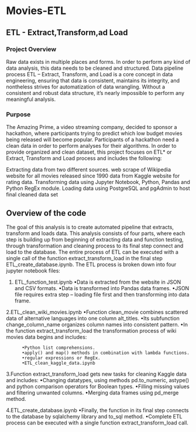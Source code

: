 # Movies-ETL
## ETL - Extract,Transform,ad Load
### Project Overview

Raw data exists in multiple places and forms. In order to perform any kind of data analysis, this data needs to be cleaned and structured. Data pipeline process ETL – Extract, Transform, and Load is a core concept in data engineering, ensuring that data is consistent, maintains its integrity, and nontheless strives for automatization of data wrangling. Without a consistent and robust data structure, it’s nearly impossible to perform any meaningful analysis.

### Purpose
The Amazing Prime, a video streaming company, decided to sponsor a hackathon, where participants trying to predict which low budget movies being released will become popular. Participants of a hackathon need a clean data in order to perform analyses for their algorithms. In order to provide organized and clean dataset, this project focuses on ETL* or Extract, Transform and Load process and includes the following:

Extracting data from two different sources.
web scrape of Wikipedia website for all movies released since 1990
data from Kaggle website for rating data.
Transforming data using Jupyter Notebook, Python, Pandas and Python RegEx module.
Loading data using PostgreSQL and pgAdmin to host final cleaned data set

## Overview of the code

The goal of this analysis is to create automated pipeline that extracts, transform and loads data. This analysis consists of four parts, where each step is building up from beginning of extracting data and function testing, through transformation and cleaning process to its final step connect and load to the database. The entire process of ETL can be executed with a single call of the function extract_transform_load in the final step ETL_create_database.ipynb. The ETL process is broken down into four jupyter notebook files:

  1. ETL_function_test.ipynb
    •Data is extracted from the website in JSON and CSV formats.
    •Data is transformed into Pandas data frames.
    •JSON file requires extra step – loading file first and then transforming into data frame.
  
  2.ETL_clean_wiki_movies.ipynb
    •Function clean_movie combines scattered data of alternative languages into one column alt_titles.
    •Its subfunction change_column_name organizes column names into consistent pattern.
    •In the function extract_transform_load the transformation process of wiki movies data begins and includes:

          •Python list comprehensions.
          •apply() and map() methods in combination with lambda functions.
          •regular expressions or RegEx.
          •ETL_clean_kaggle_data.ipynb

  3.Function extract_transform_load gets new tasks for cleaning Kaggle data and includes:
      •Changing datatypes, using methods pd.to_numeric, astype() and python comparison operators for Boolean types.
      •Filling missing values and filtering unwanted columns.
      •Merging data frames using pd_merge method.
  
  4.ETL_create_database.ipynb
    •Finally, the function in its final step connects to the database by sqlalchemy library and to_sql method.
    •Complete ETL process can be executed with a single function extract_transform_load call.

